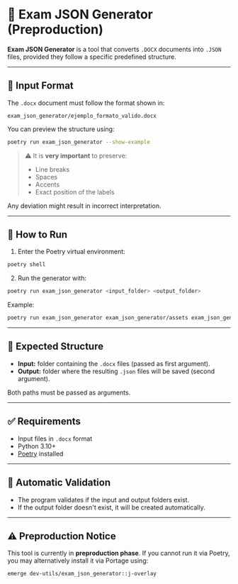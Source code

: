 # 📄 Exam JSON Generator (Preproduction)

**Exam JSON Generator** is a tool that converts `.DOCX` documents into `.JSON` files, provided they follow a specific predefined structure.

---

## 📐 Input Format

The `.docx` document must follow the format shown in:

```
exam_json_generator/ejemplo_formato_valido.docx
```

You can preview the structure using:
```bash
poetry run exam_json_generator --show-example
```

> ⚠️ It is **very important** to preserve:
> - Line breaks
> - Spaces
> - Accents
> - Exact position of the labels

Any deviation might result in incorrect interpretation.

---

## 🚀 How to Run

1. Enter the Poetry virtual environment:
```bash
poetry shell
```

2. Run the generator with:
```bash
poetry run exam_json_generator <input_folder> <output_folder>
```

Example:
```bash
poetry run exam_json_generator exam_json_generator/assets exam_json_generator/output
```

---

## 📂 Expected Structure

- **Input:** folder containing the `.docx` files (passed as first argument).
- **Output:** folder where the resulting `.json` files will be saved (second argument).

Both paths must be passed as arguments.

---

## ✅ Requirements

- Input files in `.docx` format
- Python 3.10+
- [Poetry](https://python-poetry.org/docs/) installed

---

## 🧪 Automatic Validation

- The program validates if the input and output folders exist.
- If the output folder doesn't exist, it will be created automatically.

---

## ⚠️ Preproduction Notice

This tool is currently in **preproduction phase**. If you cannot run it via Poetry, you may alternatively install it via Portage using:

```
emerge dev-utils/exam_json_generator::j-overlay
```
